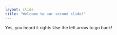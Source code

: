 ```yaml
---
layout: slide
title: "Welcome to our second slide!"
---
```

Yes, you heard it rights
Use the left arrow to go back!
